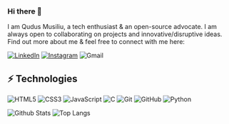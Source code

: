 ### Hi there 👋


I am Qudus Musiliu, a tech enthusiast & an open-source advocate. I am always open to collaborating on projects and innovative/disruptive ideas. Find out more about me & feel free to connect with me here:

[![LinkedIn](https://img.shields.io/badge/linkedin-%230077B5.svg?style=for-the-badge&logo=linkedin&logoColor=white)](https://www.linkedin.com/in/qudus4all/)
[![Instagram](https://img.shields.io/badge/Instagram-%23E4405F.svg?style=for-the-badge&logo=Instagram&logoColor=white)](https://instagram.com/qudus4all)
![Gmail](https://img.shields.io/badge/Gmail-D14836?style=for-the-badge&logo=gmail&logoColor=white)



## ⚡ Technologies

![HTML5](https://img.shields.io/badge/-HTML5-E34F26?style=flat-square&logo=html5&logoColor=white)
![CSS3](https://img.shields.io/badge/-CSS3-1572B6?style=flat-square&logo=css3)
![JavaScript](https://img.shields.io/badge/-JavaScript-black?style=flat-square&logo=javascript)
![C](https://img.shields.io/badge/-C-00599C?style=flat-square&logo=c)
![Git](https://img.shields.io/badge/-Git-black?style=flat-square&logo=git)
![GitHub](https://img.shields.io/badge/-GitHub-181717?style=flat-square&logo=github)
![Python](https://img.shields.io/badge/python-3670A0?style=for-the-badge&logo=python&logoColor=ffdd54)


![Github Stats](https://github-readme-stats.vercel.app/api?username=Adeem-Treef&count_private=true&show_icons=true&include_all_commits=true)
![Top Langs](https://github-readme-stats.vercel.app/api/top-langs/?username=Adeem-Treef&hide=TeX&layout=compact)

